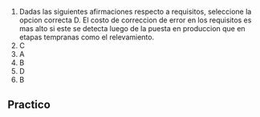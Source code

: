 1. Dadas las siguientes afirmaciones respecto a requisitos, seleccione la opcion correcta
	D. El costo de correccion de error en los requisitos es mas alto si este se detecta luego de la puesta en produccion que en etapas tempranas como el relevamiento.
2. C
3. A
4. B
5. D
6. B
## Practico
